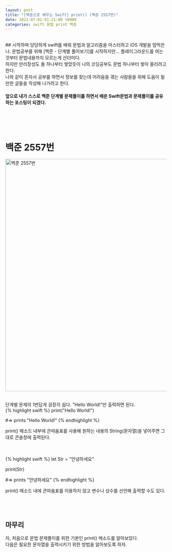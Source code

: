 ```yaml
---
layout: post
title: "[백준으로 배우는 Swift] print() (백준 2557번)"
date: 2021-07-01-01:21:00 +0900
categories: swift 문법 print 백준
---
```

<br/>
## 시작하며
당당하게 swift를 배워 문법과 알고리즘을 마스터하고 iOS 개발을 맘먹은 나. 문법공부를 위해 [백준 - 단계별 풀어보기]를 시작하지만... 플레이그라운드를 여는 것부터 문법내용까지 모르는게 산더미다.<br/>
하지만 만리장성도 돌 하나부터 쌓았듯이 나의 코딩공부도 문법 하나부터 쌓아 올리려고 한다.<br/>
나와 같이 혼자서 공부를 하면서 정보를 찾는데 어려움을 겪는 사람들을 위해 도움이 될만한 글들을 작성해 나가려고 한다.

#### 앞으로 내가 스스로 백준 단계별 문제풀이를 하면서 배운 Swift문법과 문제풀이를 공유하는 포스팅이 되겠다.
<br/>
<br/>
<br/>

# 백준 2557번

<img width="726" alt="백준 2557번" src="https://user-images.githubusercontent.com/83946704/123996997-e0bddf00-da0a-11eb-8294-f55127d2aba5.png">
<br/>
<br/>

단계별 문제의 1번답게 굉장히 쉽다. "Hello World!"만 출력하면 된다.
<br/>
{% highlight swift %}
print("Hello World!")

#=> prints "Hello World!"
{% endhighlight %}

print() 메소드 내부에 큰따옴표를 사용해 원하는 내용의 String(문자열)을 넣어주면 그대로 콘솔창에 출력된다.
<br/>
<br/>
<br/>

{% highlight swift %}
let Str = "안녕하세요"

print(Str)

#=> prints "안녕하세요"
{% endhighlight %}

print() 메소드 내에 큰따옴표를 이용하지 않고 변수나 상수를 선언해 출력할 수도 있다.
<br/>
<br/>
<br/>
<br/>
## 마무리
자, 처음으로 문법 문제풀이를 위한 기본인 print() 메소드를 알아보았다.<br/>
다음은 필요한 문자열을 출력시키기 위한 방법을 알아보도록 하자.
